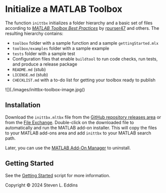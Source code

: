 # Initialize a MATLAB Toolbox

The function `inittbx` initializes a folder hierarchy and a basic set of files according to [*MATLAB Toolbox Best Practices*](https://github.com/mathworks/toolboxdesign) by [rpurser47](https://github.com/rpurser47) and others. The resulting hierarchy contains:

- `toolbox` folder with a sample function and a sample `gettingStarted.mlx`
- `toolbox/examples` folder with a sample example
- `tests` folder with a sample test
- Configuration files that enable `buildtool` to run code checks, run tests, and produce a release package
- `README.md` (stub)
- `LICENSE.md` (stub)
- `CHECKLIST.md` with a to-do list for getting your toolbox ready to publish

![](./images/inittbx-toolbox-image.jpg()

## Installation

Download the `inittbx.mltbx` file from the [GitHub repository releases area](https://github.com/eddins/inittbx/releases/) or from the [File Exchange](). Double-click on the downloaded file to automatically and run the MATLAB add-on installer. This will copy the files to your MATLAB add-ons area and add `inittbx` to your MATLAB search path.

Later, you can use the [MATLAB Add-On Manager](https://www.mathworks.com/help/matlab/matlab_env/get-add-ons.html) to uninstall.

## Getting Started

See the [Getting Started](./toolbox/gettingStarted.mlx) script for more information.

Copyright &copy; 2024 Steven L. Eddins